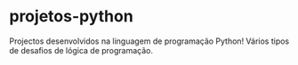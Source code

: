 # projetos-python
Projectos desenvolvidos na linguagem de programação Python! Vários tipos de desafios de lógica de programação. 
